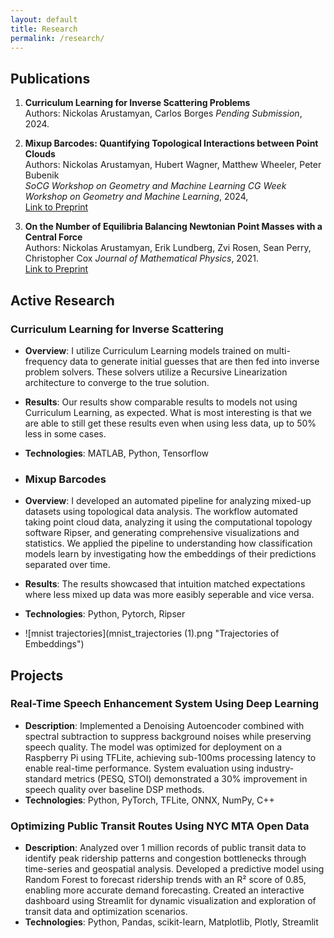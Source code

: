 ```yaml
---
layout: default
title: Research
permalink: /research/
---
```


## Publications
1. **Curriculum Learning for Inverse Scattering Problems**  
   Authors: Nickolas Arustamyan, Carlos Borges
   *Pending Submission*, 2024.  


2. **Mixup Barcodes: Quantifying
Topological Interactions between Point Clouds**  
   Authors: Nickolas Arustamyan, Hubert Wagner, Matthew Wheeler, Peter Bubenik  
   *SoCG Workshop on Geometry and Machine Learning CG Week Workshop on Geometry and Machine Learning*, 2024,  
   [Link to Preprint](https://arxiv.org/abs/2402.15058)

3. **On the Number of Equilibria Balancing Newtonian Point Masses with a Central Force**  
   Authors: Nickolas Arustamyan, Erik Lundberg, Zvi Rosen, Sean Perry, Christopher Cox 
   *Journal of Mathematical Physics*, 2021.  
   [Link to Preprint](https://arxiv.org/abs/2106.11416)
   

## Active Research
### Curriculum Learning for Inverse Scattering
- **Overview**: I utilize Curriculum Learning models trained on multi-frequency data to generate initial guesses that are then fed into inverse problem solvers. These solvers utilize a Recursive Linearization architecture to converge to the true solution. 

- **Results**: Our results show comparable results to models not using Curriculum Learning, as expected. What is most interesting is that we are able to still get these results even when using less data, up to 50% less in some cases.

- **Technologies**: MATLAB, Python, Tensorflow

- ### Mixup Barcodes
- **Overview**: I developed an automated pipeline for analyzing mixed-up datasets using topological data analysis. The workflow automated taking point cloud data, analyzing it using the computational topology software Ripser, and generating comprehensive visualizations and statistics.  We applied the pipeline to understanding how classification models learn by investigating how the embeddings of their predictions separated over time.

- **Results**: The results showcased that intuition matched expectations where less mixed up data was more easibly seperable and vice versa. 

- **Technologies**: Python, Pytorch, Ripser

- ![mnist trajectories](mnist_trajectories (1).png "Trajectories of Embeddings")

## Projects
### Real-Time Speech Enhancement System Using Deep Learning
- **Description**: Implemented a Denoising Autoencoder combined with spectral subtraction to suppress background noises while preserving speech quality. The model was optimized for deployment on a Raspberry Pi using TFLite, achieving sub-100ms processing latency to enable real-time performance. System evaluation using industry-standard metrics (PESQ, STOI) demonstrated a 30% improvement in speech quality over baseline DSP methods.
- **Technologies**: Python, PyTorch, TFLite, ONNX, NumPy, C++

### Optimizing Public Transit Routes Using NYC MTA Open Data
- **Description**: Analyzed over 1 million records of public transit data to identify peak ridership patterns and congestion bottlenecks through time-series and geospatial analysis. Developed a predictive model using Random Forest to forecast ridership trends with an R² score of 0.85, enabling more accurate demand forecasting. Created an interactive dashboard using Streamlit for dynamic visualization and exploration of transit data and optimization scenarios.
- **Technologies**: Python, Pandas, scikit-learn, Matplotlib, Plotly, Streamlit
